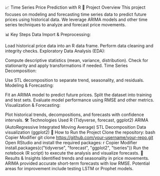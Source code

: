 📈 Time Series Price Prediction with R
📝 Project Overview
This project focuses on modeling and forecasting time series data to predict future prices using historical data. We leverage ARIMA models and other time series techniques to analyze and forecast price movements.

📊 Key Steps
Data Import & Preprocessing:

Load historical price data into an R data frame.
Perform data cleaning and integrity checks.
Exploratory Data Analysis (EDA):

Compute descriptive statistics (mean, variance, distribution).
Check for stationarity and apply transformations if needed.
Time Series Decomposition:

Use STL decomposition to separate trend, seasonality, and residuals.
Modeling & Forecasting:

Fit an ARIMA model to predict future prices.
Split the dataset into training and test sets.
Evaluate model performance using RMSE and other metrics.
Visualization & Forecasting:

Plot historical trends, decompositions, and forecasts with confidence intervals.
🛠️ Technologies Used
R (Tidyverse, forecast, ggplot2)
ARIMA (AutoRegressive Integrated Moving Average)
STL Decomposition
Data visualization (ggplot2)
🚀 How to Run the Project
Clone the repository:
bash
Copier
Modifier
git clone https://github.com/your-username/your-repo.git
Open RStudio and install the required packages:
r
Copier
Modifier
install.packages(c("tidyverse", "forecast", "ggplot2", "tseries"))
Run the notebook (R script) to execute the analysis and visualize forecasts.
📌 Results & Insights
Identified trends and seasonality in price movements.
ARIMA provided accurate short-term forecasts with low RMSE.
Potential areas for improvement include testing LSTM or Prophet models.
